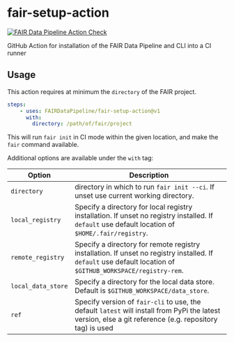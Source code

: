 # fair-setup-action
[![FAIR Data Pipeline Action Check](https://github.com/FAIRDataPipeline/fair-setup-action/actions/workflows/fairci-action.yaml/badge.svg)](https://github.com/FAIRDataPipeline/fair-setup-action/actions/workflows/fairci-action.yaml)

GitHub Action for installation of the FAIR Data Pipeline and CLI into a CI runner

## Usage

This action requires at minimum the `directory` of the FAIR project.
```yaml
steps:
    - uses: FAIRDataPipeline/fair-setup-action@v1
      with:
        directory: /path/of/fair/project
```
This will run `fair init` in CI mode within the given location, and make the `fair` command available.

Additional options are available under the `with` tag:

|**Option**|**Description**|
|---|---|
|`directory`| directory in which to run `fair init --ci`. If unset use current working directory. |
|`local_registry`| Specify a directory for local registry installation. If unset no registry installed. If `default` use default location of `$HOME/.fair/registry`. |
|`remote_registry`| Specify a directory for remote registry installation. If unset no registry installed. If `default` use default location of `$GITHUB_WORKSPACE/registry-rem`.|
|`local_data_store`| Specify a directory for the local data store. Default is `$GITHUB_WORKSPACE/data_store`. |
|`ref`| Specify version of `fair-cli` to use, the default `latest` will install from PyPi the latest version, else a git reference (e.g. repository tag) is used |
